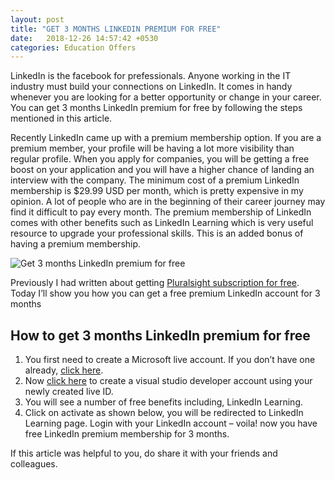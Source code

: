 ```yaml
---
layout: post
title: "GET 3 MONTHS LINKEDIN PREMIUM FOR FREE"
date:   2018-12-26 14:57:42 +0530
categories: Education Offers
---
```


LinkedIn is the facebook for prefessionals. Anyone working in the IT industry must build your connections on LinkedIn. It comes in handy whenever you are looking for a better opportunity or change in your career. You can get 3 months LinkedIn premium for free by following the steps mentioned in this article.

Recently LinkedIn came up with a premium membership option. If you are a premium member, your profile will be having a lot more visibility than regular profile. When you apply for companies, you will be getting a free boost on your application and you will have a higher chance of landing an interview with the company. The minimum cost of a premium LinkedIn membership is $29.99 USD per month, which is pretty expensive in my opinion. A lot of people who are in the beginning of their career journey may find it difficult to pay every month. The premium membership of LinkedIn comes with other benefits such as LinkedIn Learning which is very useful resource to upgrade your professional skills. This is an added bonus of having a premium membership.

![Get 3 months LinkedIn premium for free](https://roshanpal.com/blog/assets/Screen-Shot-2018-12-26-at-12.13.43-PM.png)

Previously I had written about getting [Pluralsight subscription for free](https://roshanpal.com/blog/pluralsight-3-months-free-subscription/). Today I’ll show you how you can get a free premium LinkedIn account for 3 months

How to get 3 months LinkedIn premium for free
---------------------------------------------

1.  You first need to create a Microsoft live account. If you don’t have one already, [click here](https://home.live.com/).
2.  Now [click here](https://my.visualstudio.com/) to create a visual studio developer account using your newly created live ID.
3.  You will see a number of free benefits including, LinkedIn Learning.
4.  Click on activate as shown below, you will be redirected to LinkedIn Learning page. Login with your LinkedIn account – voila! now you have free LinkedIn premium membership for 3 months.

If this article was helpful to you, do share it with your friends and colleagues.